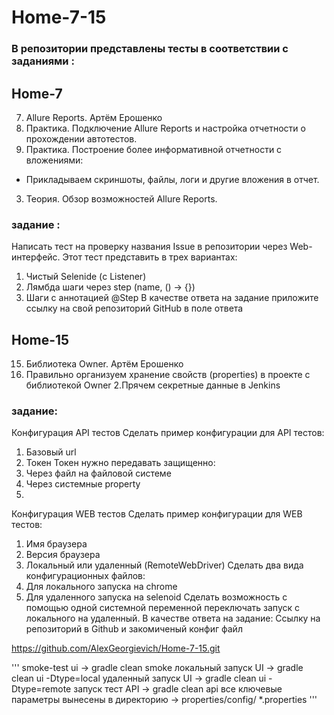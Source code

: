 # Home-7-15
### В репозитории представлены тесты в соответствии с заданиями :
## Home-7
7. Allure Reports. Артём Ерошенко
1. Практика. Подключение Allure Reports и настройка отчетности о прохождении автотестов.
2. Практика. Построение более информативной отчетности c вложениями:
- Прикладываем скриншоты, файлы, логи и другие вложения в отчет.
3. Теория. Обзор возможностей Allure Reports.
### задание :
Написать тест на проверку названия Issue в репозитории через Web-интерфейс.
Этот тест представить в трех вариантах:
1. Чистый Selenide (с Listener)
2. Лямбда шаги через step (name, () -> {})
3. Шаги с аннотацией @Step
В качестве ответа на задание приложите ссылку на свой репозиторий GitHub в поле ответа

## Home-15
15. Библиотека Owner. Артём Ерошенко
1. Правильно организуем хранение свойств (properties) в проекте с библиотекой Owner
2.Прячем секретные данные в Jenkins
### задание:
Конфигурация API тестов
Сделать пример конфигурации для API тестов:
1. Базовый url
2. Токен
Токен нужно передавать защищенно:
1. Через файл на файловой системе
2. Через системные property
3. 
Конфигурация WEB тестов
Сделать пример конфигурации для WEB тестов:
1. Имя браузера
2. Версия браузера
3. Локальный или удаленный (RemoteWebDriver)
Сделать два вида конфигурационных файлов:
1. Для локального запуска на chrome
2. Для удаленного запуска на selenoid
Сделать возможность с помощью одной системной переменной переключать запуск с локального на удаленный.
В качестве ответа на задание:
Ссылку на репозиторий в Github и  закомиченый конфиг файл

https://github.com/AlexGeorgievich/Home-7-15.git

'''
 smoke-test             ui   -> gradle clean smoke 
локальный запуск UI  -> gradle clean ui -Dtype=local
удаленный запуск UI  -> gradle clean ui -Dtype=remote
запуск тест API        -> gradle clean api
все ключевые параметры вынесены в директорию ->  properties/config/ *.properties
'''
